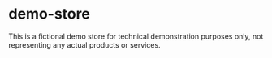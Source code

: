 # demo-store
This is a fictional demo store for technical demonstration purposes only, not representing any actual products or services.
